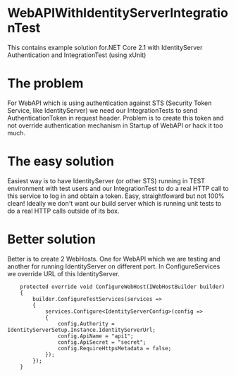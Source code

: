 # WebAPIWithIdentityServerIntegrationTest
This contains example solution for.NET Core 2.1 with IdentityServer Authentication and IntegrationTest (using xUnit)

# The problem
For WebAPI which is using authentication against STS (Security Token Service, like IdentityServer) we need our IntegrationTests to send AuthenticationToken in request header. Problem is to create this token and not override authentication mechanism in Startup of WebAPI or hack it too much.

# The easy solution
Easiest way is to have IdentityServer (or other STS) running in TEST environment with test users and our IntegrationTest to do a real HTTP call to this service to log in and obtain a token. Easy, straightfoward but not 100% clean! Ideally we don't want our build server which is running unit tests to do a real HTTP calls outside of its box.

# Better solution
Better is to create 2 WebHosts. One for WebAPI which we are testing and another for running IdentityServer on different port. In ConfigureServices we override URL of this IdentityServer.

        protected override void ConfigureWebHost(IWebHostBuilder builder)
        {
            builder.ConfigureTestServices(services =>
            {
                services.Configure<IdentityServerConfig>(config =>
                {
                    config.Authority = IdentityServerSetup.Instance.IdentityServerUrl;
                    config.ApiName = "api1";
                    config.ApiSecret = "secret";
                    config.RequireHttpsMetadata = false;
                });
            });
        }
